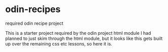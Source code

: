 # odin-recipes
required odin recipe project

This is a starter project required by the odin project html module
I had planned to just skim through the html module, but it looks like this gets built up over the remaining css etc lessons, so here it is.
